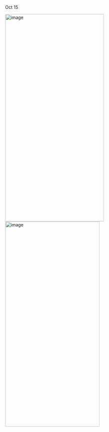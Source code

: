 Oct 15

<img width="317" height="665" alt="image" src="https://github.com/user-attachments/assets/bd18c854-4933-4353-b7ad-dc2d0476c4fe" />

<img width="303" height="658" alt="image" src="https://github.com/user-attachments/assets/afc5c044-6244-4bee-bf1e-f4a54dbfcfca" />
